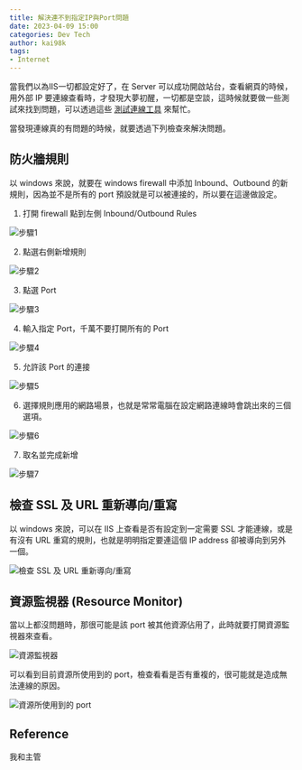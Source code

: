 ```yaml
---
title: 解決連不到指定IP與Port問題
date: 2023-04-09 15:00 
categories: Dev Tech
author: kai98k
tags:
- Internet
---
```

當我們以為IIS一切都設定好了，在 Server 可以成功開啟站台，查看網頁的時候，用外部 IP 要連線查看時，才發現大夢初醒，一切都是空談，這時候就要做一些測試來找到問題，可以透過這些 [測試連線工具](https://urwebapp.github.io/Web/Windows%20%E6%B8%AC%E8%A9%A6%E9%80%A3%E7%B7%9A%E5%B7%A5%E5%85%B7/) 來幫忙。

當發現連線真的有問題的時候，就要透過下列檢查來解決問題。

## 防火牆規則
以 windows 來說，就要在 windows firewall 中添加 Inbound、Outbound 的新規則，因為並不是所有的 port 預設就是可以被連接的，所以要在這邊做設定。

1. 打開 firewall 點到左側 Inbound/Outbound Rules

![步驟1](https://i.imgur.com/wu9lcih.png)

2. 點選右側新增規則

![步驟2](https://i.imgur.com/5uC54sa.png)

3. 點選 Port 

![步驟3](https://i.imgur.com/jKF8YRr.png)

4. 輸入指定 Port，千萬不要打開所有的 Port

![步驟4](https://i.imgur.com/c4Ls19Q.png)

5. 允許該 Port 的連接

![步驟5](https://i.imgur.com/XSmbvJd.png)

6. 選擇規則應用的網路場景，也就是常常電腦在設定網路連線時會跳出來的三個選項。

![步驟6](https://i.imgur.com/ZkjUWvO.png)

7. 取名並完成新增

![步驟7](https://i.imgur.com/Hafw0Et.png)


## 檢查 SSL 及 URL 重新導向/重寫

以 windows 來說，可以在 IIS 上查看是否有設定到一定需要 SSL 才能連線，或是有沒有 URL 重寫的規則，也就是明明指定要連這個 IP address 卻被導向到另外一個。

![檢查 SSL 及 URL 重新導向/重寫](https://i.imgur.com/gyC1NiT.png)

## 資源監視器 (Resource Monitor)

當以上都沒問題時，那很可能是該 port 被其他資源佔用了，此時就要打開資源監視器來查看。

![資源監視器](https://i.imgur.com/L7trrzd.png)

可以看到目前資源所使用到的 port，檢查看看是否有重複的，很可能就是造成無法連線的原因。

![資源所使用到的 port](https://i.imgur.com/3y3PPiO.png)


## Reference

我和主管